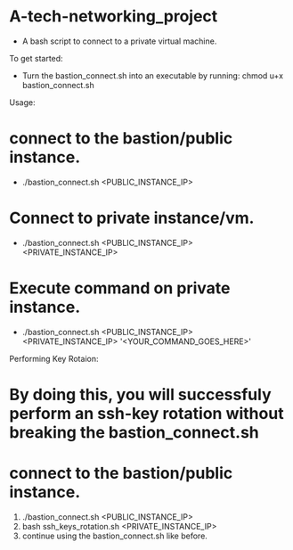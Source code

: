 # A-tech-networking_project

*  A bash script to connect to a private virtual machine.

To get started:
-  Turn the bastion_connect.sh into an executable by running:
   chmod u+x bastion_connect.sh


Usage:
# connect to the bastion/public instance.
-  ./bastion_connect.sh <PUBLIC_INSTANCE_IP>
# Connect to private instance/vm.
-  ./bastion_connect.sh <PUBLIC_INSTANCE_IP> <PRIVATE_INSTANCE_IP>
# Execute command on private instance.
-  ./bastion_connect.sh <PUBLIC_INSTANCE_IP> <PRIVATE_INSTANCE_IP> '<YOUR_COMMAND_GOES_HERE>'

Performing Key Rotaion:
# By doing this, you will successfuly perform an ssh-key rotation without breaking the bastion_connect.sh
# connect to the bastion/public instance.
1)  ./bastion_connect.sh <PUBLIC_INSTANCE_IP>
2)  bash ssh_keys_rotation.sh <PRIVATE_INSTANCE_IP>
3) continue using the bastion_connect.sh like before.
